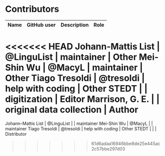 # Contributors

Name               | GitHub user | Description | Role
---                | ---         | --- | ---
<<<<<<< HEAD
Johann-Mattis List | @LinguList  | maintainer | Other
Mei-Shin Wu        | @MacyL      | maintainer | Other
Tiago Tresoldi     | @tresoldi   | help with coding | Other
STEDT      |                     | digitization | Editor
Marrison, G. E. | | original data collection | Author
=======
Johann-Mattis List | @LinguList  | | maintainer
Mei-Shin Wu        | @MacyL      | | maintainer
Tiago Tresoldi     | @tresoldi   | help with coding | Other
STEDT      |             | | Distributor
>>>>>>> 61d6adaa16946bbe8de25e445ac2c57bbe297d03
